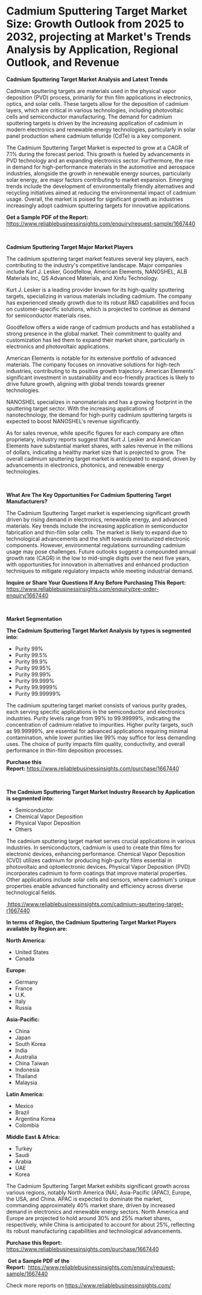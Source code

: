 <p><h1>Cadmium Sputtering Target Market Size: Growth Outlook from 2025 to 2032, projecting at Market's Trends Analysis by Application, Regional Outlook, and Revenue</h1></p><p><strong>Cadmium Sputtering Target Market Analysis and Latest Trends</strong></p>
<p><p>Cadmium sputtering targets are materials used in the physical vapor deposition (PVD) process, primarily for thin film applications in electronics, optics, and solar cells. These targets allow for the deposition of cadmium layers, which are critical in various technologies, including photovoltaic cells and semiconductor manufacturing. The demand for cadmium sputtering targets is driven by the increasing application of cadmium in modern electronics and renewable energy technologies, particularly in solar panel production where cadmium telluride (CdTe) is a key component.</p><p>The Cadmium Sputtering Target Market is expected to grow at a CAGR of 7.1% during the forecast period. This growth is fueled by advancements in PVD technology and an expanding electronics sector. Furthermore, the rise in demand for high-performance materials in the automotive and aerospace industries, alongside the growth in renewable energy sources, particularly solar energy, are major factors contributing to market expansion. Emerging trends include the development of environmentally friendly alternatives and recycling initiatives aimed at reducing the environmental impact of cadmium usage. Overall, the market is poised for significant growth as industries increasingly adopt cadmium sputtering targets for innovative applications.</p></p>
<p><strong>Get a Sample PDF of the Report:&nbsp;</strong> <a href="https://www.reliablebusinessinsights.com/enquiry/request-sample/1667440?utm_campaign=3362&utm_medium=2&utm_source=Github&utm_content=ia&utm_term=08032025&utm_id=cadmium-sputtering-target">https://www.reliablebusinessinsights.com/enquiry/request-sample/1667440</a></p>
<p>&nbsp;</p>
<p><strong>Cadmium Sputtering Target Major Market Players</strong></p>
<p><p>The cadmium sputtering target market features several key players, each contributing to the industry's competitive landscape. Major companies include Kurt J. Lesker, Goodfellow, American Elements, NANOSHEL, ALB Materials Inc, QS Advanced Materials, and Xinfu Technology.</p><p>Kurt J. Lesker is a leading provider known for its high-quality sputtering targets, specializing in various materials including cadmium. The company has experienced steady growth due to its robust R&D capabilities and focus on customer-specific solutions, which is projected to continue as demand for semiconductor materials rises.</p><p>Goodfellow offers a wide range of cadmium products and has established a strong presence in the global market. Their commitment to quality and customization has led them to expand their market share, particularly in electronics and photovoltaic applications.</p><p>American Elements is notable for its extensive portfolio of advanced materials. The company focuses on innovative solutions for high-tech industries, contributing to its positive growth trajectory. American Elements' significant investment in sustainability and eco-friendly practices is likely to drive future growth, aligning with global trends towards greener technologies.</p><p>NANOSHEL specializes in nanomaterials and has a growing footprint in the sputtering target sector. With the increasing applications of nanotechnology, the demand for high-purity cadmium sputtering targets is expected to boost NANOSHEL's revenue significantly.</p><p>As for sales revenue, while specific figures for each company are often proprietary, industry reports suggest that Kurt J. Lesker and American Elements have substantial market shares, with sales revenue in the millions of dollars, indicating a healthy market size that is projected to grow. The overall cadmium sputtering target market is anticipated to expand, driven by advancements in electronics, photonics, and renewable energy technologies.</p></p>
<p>&nbsp;</p>
<p><strong>What Are The Key Opportunities For Cadmium Sputtering Target Manufacturers?</strong></p>
<p><p>The Cadmium Sputtering Target market is experiencing significant growth driven by rising demand in electronics, renewable energy, and advanced materials. Key trends include the increasing application in semiconductor fabrication and thin-film solar cells. The market is likely to expand due to technological advancements and the shift towards miniaturized electronic components. However, environmental regulations surrounding cadmium usage may pose challenges. Future outlooks suggest a compounded annual growth rate (CAGR) in the low to mid-single digits over the next five years, with opportunities for innovation in alternatives and enhanced production techniques to mitigate regulatory impacts while meeting industrial demand.</p></p>
<p><strong>Inquire or Share Your Questions If Any Before Purchasing This Report:</strong> <a href="https://www.reliablebusinessinsights.com/enquiry/pre-order-enquiry/1667440?utm_campaign=3362&utm_medium=2&utm_source=Github&utm_content=ia&utm_term=08032025&utm_id=cadmium-sputtering-target">https://www.reliablebusinessinsights.com/enquiry/pre-order-enquiry/1667440</a></p>
<p>&nbsp;</p>
<p><strong>Market Segmentation</strong></p>
<p><strong>The Cadmium Sputtering Target Market Analysis by types is segmented into:</strong></p>
<p><ul><li>Purity 99%</li><li>Purity 99.5%</li><li>Purity 99.9%</li><li>Purity 99.95%</li><li>Purity 99.99%</li><li>Purity 99.999%</li><li>Purity 99.9999%</li><li>Purity 99.99999%</li></ul></p>
<p><p>The cadmium sputtering target market consists of various purity grades, each serving specific applications in the semiconductor and electronics industries. Purity levels range from 99% to 99.99999%, indicating the concentration of cadmium relative to impurities. Higher purity targets, such as 99.99999%, are essential for advanced applications requiring minimal contamination, while lower purities like 99% may suffice for less demanding uses. The choice of purity impacts film quality, conductivity, and overall performance in thin-film deposition processes.</p></p>
<p><strong>Purchase this Report:&nbsp;</strong><a href="https://www.reliablebusinessinsights.com/purchase/1667440?utm_campaign=3362&utm_medium=2&utm_source=Github&utm_content=ia&utm_term=08032025&utm_id=cadmium-sputtering-target">https://www.reliablebusinessinsights.com/purchase/1667440</a></p>
<p>&nbsp;</p>
<p><strong>The Cadmium Sputtering Target Market Industry Research by Application is segmented into:</strong></p>
<p><ul><li>Semiconductor</li><li>Chemical Vapor Deposition</li><li>Physical Vapor Deposition</li><li>Others</li></ul></p>
<p><p>The cadmium sputtering target market serves crucial applications in various industries. In semiconductors, cadmium is used to create thin films for electronic devices, enhancing performance. Chemical Vapor Deposition (CVD) utilizes cadmium for producing high-purity films essential in photovoltaic and optoelectronic devices. Physical Vapor Deposition (PVD) incorporates cadmium to form coatings that improve material properties. Other applications include solar cells and sensors, where cadmium's unique properties enable advanced functionality and efficiency across diverse technological fields.</p></p>
<p><a href="https://www.reliablebusinessinsights.com/cadmium-sputtering-target-r1667440?utm_campaign=3362&utm_medium=2&utm_source=Github&utm_content=ia&utm_term=08032025&utm_id=cadmium-sputtering-target">&nbsp;https://www.reliablebusinessinsights.com/cadmium-sputtering-target-r1667440</a></p>
<p><strong>In terms of Region, the Cadmium Sputtering Target Market Players available by Region are:</strong></p>
<p>
    <p> <strong> North America: </strong>
        <ul>
            <li>United States</li>
            <li>Canada</li>
        </ul>
        </p> 
    <p> <strong> Europe: </strong>
        <ul>
            <li>Germany</li>
            <li>France</li>
            <li>U.K.</li>
            <li>Italy</li>
            <li>Russia</li>
        </ul>
        </p> 
    <p> <strong> Asia-Pacific: </strong>
        <ul>
            <li>China</li>
            <li>Japan</li>
            <li>South Korea</li>
            <li>India</li>
            <li>Australia</li>
            <li>China Taiwan</li>
            <li>Indonesia</li>
            <li>Thailand</li>
            <li>Malaysia</li>
        </ul>
        </p> 
    <p> <strong> Latin America: </strong>
        <ul>
            <li>Mexico</li>
            <li>Brazil</li>
            <li>Argentina Korea</li>
            <li>Colombia</li>
        </ul>
        </p> 
    <p> <strong> Middle East & Africa: </strong>
        <ul>
            <li>Turkey</li>
            <li>Saudi</li>
            <li>Arabia</li>
            <li>UAE</li>
            <li>Korea</li>
        </ul>
    </p>
    </p>
<p><p>The Cadmium Sputtering Target Market exhibits significant growth across various regions, notably North America (NA), Asia-Pacific (APAC), Europe, the USA, and China. APAC is expected to dominate the market, commanding approximately 40% market share, driven by increased demand in electronics and renewable energy sectors. North America and Europe are projected to hold around 30% and 25% market shares, respectively, while China is anticipated to account for about 25%, reflecting its robust manufacturing capabilities and technological advancements.</p></p>
<p><strong>Purchase this Report: </strong><a href="https://www.reliablebusinessinsights.com/purchase/1667440?utm_campaign=3362&utm_medium=2&utm_source=Github&utm_content=ia&utm_term=08032025&utm_id=cadmium-sputtering-target">https://www.reliablebusinessinsights.com/purchase/1667440</a></p>
<p>&nbsp;<strong>Get a Sample PDF of the Report:&nbsp;&nbsp;</strong><a href="https://www.reliablebusinessinsights.com/enquiry/request-sample/1667440?utm_campaign=3362&utm_medium=2&utm_source=Github&utm_content=ia&utm_term=08032025&utm_id=cadmium-sputtering-target">https://www.reliablebusinessinsights.com/enquiry/request-sample/1667440</a></p>
<p><strong></strong></p>
<p>Check more reports on <a href="https://www.reliablebusinessinsights.com/?utm_campaign=3362&utm_medium=2&utm_source=Github&utm_content=ia&utm_term=08032025&utm_id=cadmium-sputtering-target">https://www.reliablebusinessinsights.com/</a></p>